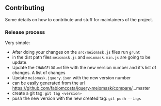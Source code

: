 ## Contributing
Some details on how to contribute and stuff for maintainers of the project.

### Release process

Very simple:

* After doing your changes on the `src/meiomask.js` files run `grunt`
* in the dist path files `meiomask.js` and `meiomask.min.js` are going to be update.
* Update the `CHANGELOG.md` file with the new version number and it's list of changes. A list of changes
* Update `meiomask.jquery.json` with the new version number
* can be easily generated from the url https://github.com/fabiomcosta/jquery-meiomask/compare/<previous-version>...master
* create a git tag: `git tag <version>`
* push the new version with the new created tag: `git push --tags`
